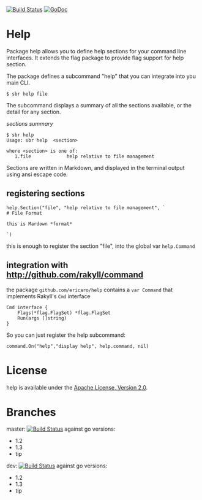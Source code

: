 [![Build Status](https://travis-ci.org/ericaro/help.png?branch=master)](https://travis-ci.org/ericaro/help) [![GoDoc](https://godoc.org/github.com/ericaro/help?status.svg)](https://godoc.org/github.com/ericaro/help)


# Help

Package help allows you to define help sections for your command line interfaces. It extends the flag package to provide flag support for help section.

The package defines a subcommand "help" that you can integrate into you main CLI.

    $ sbr help file

The subcommand displays a summary of all the sections available, or the detail for any section.

*sections summary*

    $ sbr help
    Usage: sbr help  <section>
    
    where <section> is one of:
       1.file             help relative to file management

Sections are written in Markdown, and displayed in the terminal output using ansi escape code.

## registering sections

    help.Section("file", "help relative to file management", `
    # File Format
    
    this is Mardown *format*
    
    `)

this is enough to register the section "file", into the global var `help.Command`


## integration with http://github.com/rakyll/command

the package `github.com/ericaro/help` contains a `var Command` that implements Rakyll's `Cmd` interface

    Cmd interface {
        Flags(*flag.FlagSet) *flag.FlagSet
        Run(args []string)
    }

So you can just register the help subcommand:

    command.On("help","display help", help.command, nil)


# License

help is available under the [Apache License, Version 2.0](http://www.apache.org/licenses/LICENSE-2.0.html).

# Branches

master: [![Build Status](https://travis-ci.org/ericaro/help.png?branch=master)](https://travis-ci.org/ericaro/help) against go versions:

  - 1.2
  - 1.3
  - tip

dev: [![Build Status](https://travis-ci.org/ericaro/help.png?branch=dev)](https://travis-ci.org/ericaro/help) against go versions:

  - 1.2
  - 1.3
  - tip


